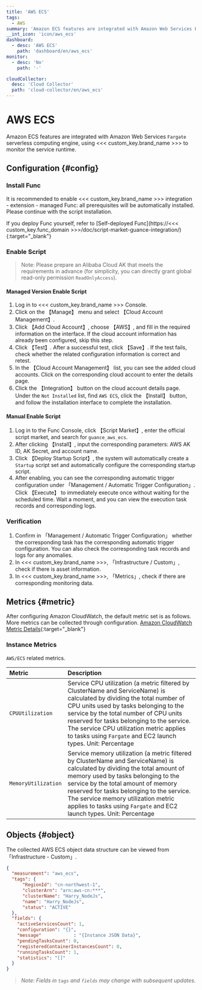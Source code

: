 ```yaml
---
title: 'AWS ECS'
tags: 
  - AWS
summary: 'Amazon ECS features are integrated with Amazon Web Services Fargate serverless computing engine, using <<< custom_key.brand_name >>> to monitor the service runtime.'
__int_icon: 'icon/aws_ecs'
dashboard:
  - desc: 'AWS ECS'
    path: 'dashboard/en/aws_ecs'
monitor:
  - desc: 'No'
    path: '-'

cloudCollector:
  desc: 'Cloud Collector'
  path: 'cloud-collector/en/aws_ecs'
---
```


<!-- markdownlint-disable MD025 -->
# AWS ECS
<!-- markdownlint-enable -->

Amazon ECS features are integrated with Amazon Web Services `Fargate` serverless computing engine, using <<< custom_key.brand_name >>> to monitor the service runtime.

## Configuration {#config}

### Install Func

It is recommended to enable <<< custom_key.brand_name >>> integration - extension - managed Func: all prerequisites will be automatically installed. Please continue with the script installation.

If you deploy Func yourself, refer to [Self-deployed Func](https://<<< custom_key.func_domain >>>/doc/script-market-guance-integration/){:target="_blank"}


### Enable Script

> Note: Please prepare an Alibaba Cloud AK that meets the requirements in advance (for simplicity, you can directly grant global read-only permission `ReadOnlyAccess`).

#### Managed Version Enable Script

1. Log in to <<< custom_key.brand_name >>> Console.
2. Click on the 【Manage】 menu and select 【Cloud Account Management】.
3. Click 【Add Cloud Account】, choose 【AWS】, and fill in the required information on the interface. If the cloud account information has already been configured, skip this step.
4. Click 【Test】. After a successful test, click 【Save】. If the test fails, check whether the related configuration information is correct and retest.
5. In the 【Cloud Account Management】 list, you can see the added cloud accounts. Click on the corresponding cloud account to enter the details page.
6. Click the 【Integration】 button on the cloud account details page. Under the `Not Installed` list, find `AWS ECS`, click the 【Install】 button, and follow the installation interface to complete the installation.


#### Manual Enable Script

1. Log in to the Func Console, click 【Script Market】, enter the official script market, and search for `guance_aws_ecs`.
2. After clicking 【Install】, input the corresponding parameters: AWS AK ID, AK Secret, and account name.
3. Click 【Deploy Startup Script】, the system will automatically create a `Startup` script set and automatically configure the corresponding startup script.
4. After enabling, you can see the corresponding automatic trigger configuration under 「Management / Automatic Trigger Configuration」. Click 【Execute】 to immediately execute once without waiting for the scheduled time. Wait a moment, and you can view the execution task records and corresponding logs.


### Verification

1. Confirm in 「Management / Automatic Trigger Configuration」 whether the corresponding task has the corresponding automatic trigger configuration. You can also check the corresponding task records and logs for any anomalies.
2. In <<< custom_key.brand_name >>>, 「Infrastructure / Custom」, check if there is asset information.
3. In <<< custom_key.brand_name >>>, 「Metrics」, check if there are corresponding monitoring data.

## Metrics {#metric}
After configuring Amazon CloudWatch, the default metric set is as follows. More metrics can be collected through configuration. [Amazon CloudWatch Metric Details](https://docs.amazonaws.cn/AmazonECS/latest/developerguide/viewing_cloudwatch_metrics.html){:target="_blank"}

### Instance Metrics

`AWS/ECS` related metrics.

| Metric                    | Description                                                         |
| :---------------------- | :----------------------------------------------------------- |
| `CPUUtilization`    | Service CPU utilization (a metric filtered by ClusterName and ServiceName) is calculated by dividing the total number of CPU units used by tasks belonging to the service by the total number of CPU units reserved for tasks belonging to the service. The service CPU utilization metric applies to tasks using `Fargate` and EC2 launch types. Unit: Percentage |
| `MemoryUtilization`       | Service memory utilization (a metric filtered by ClusterName and ServiceName) is calculated by dividing the total amount of memory used by tasks belonging to the service by the total amount of memory reserved for tasks belonging to the service. The service memory utilization metric applies to tasks using `Fargate` and EC2 launch types. Unit: Percentage |


## Objects {#object}

The collected AWS ECS object data structure can be viewed from 「Infrastructure - Custom」.

```json
{
  "measurement": "aws_ecs",
  "tags": {
      "RegionId": "cn-northwest-1",
      "clusterArn": "arn:aws-cn:***",
      "clusterName": "Harry_NodeJs",
      "name": "Harry_NodeJs",
      "status": "ACTIVE"
  },
  "fields": {
    "activeServicesCount": 1,
    "configuration": "{}",
    "message"            : "{Instance JSON Data}",
    "pendingTasksCount": 0,
    "registeredContainerInstancesCount": 0,
    "runningTasksCount": 1,
    "statistics": "[]"
  }
}
```

> *Note: Fields in `tags` and `fields` may change with subsequent updates.*